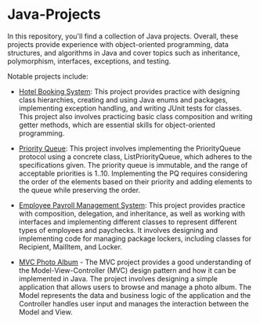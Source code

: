 # Java-Projects

In this repository, you'll find a collection of Java projects. Overall, these projects provide experience with object-oriented programming, data structures, and algorithms in Java and cover topics such as inheritance, polymorphism, interfaces, exceptions, and testing.


Notable projects include:

* [Hotel Booking System](https://github.com/skippyskiddy/Java-Projects/tree/main/Hotel%20Room%20Booking%20-%20Method%20Designs%20and%20Exceptions): This project provides practice with designing class hierarchies, creating and using Java enums and packages, implementing exception handling, and writing JUnit tests for classes. This project also involves practicing basic class composition and writing getter methods, which are essential skills for object-oriented programming.

* [Priority Queue](https://github.com/skippyskiddy/Java-Projects/tree/main/Priority%20Queue%20-%20Recursive%20Data%20Structures): This project involves implementing the PriorityQueue protocol using a concrete class, ListPriorityQueue, which adheres to the specifications given. The priority queue is immutable, and the range of acceptable priorities is 1..10. Implementing the PQ requires considering the order of the elements based on their priority and adding elements to the queue while preserving the order.

* [Employee Payroll Management System](https://github.com/skippyskiddy/Java-Projects/tree/main/Employees%20-%20Composition%2C%20Inheritance%2C%20Refactoring%20): This project provides practice with composition, delegation, and inheritance, as well as working with interfaces and implementing different classes to represent different types of employees and paychecks. It involves designing and implementing code for managing package lockers, including classes for Recipient, MailItem, and Locker.

* [MVC Photo Album](https://github.com/skippyskiddy/Java-Projects/tree/main/MVC%20-%20Shapes%20Photo%20Album%20(Model)) - The MVC project provides a good understanding of the Model-View-Controller (MVC) design pattern and how it can be implemented in Java. The project involves designing a simple application that allows users to browse and manage a photo album. The Model represents the data and business logic of the application and the Controller handles user input and manages the interaction between the Model and View.




